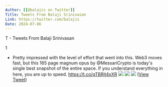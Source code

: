 ```yaml
---
Author: [[@balajis on Twitter]]
Title: Tweets From Balaji Srinivasan
Link: https://twitter.com/balajis
Date: 2024-07-06
---
```

T - Tweets From Balaji Srinivasan

1
- Pretty impressed with the level of effort that went into this. Web3 moves fast, but this 165 page magnum opus by @MessariCrypto is today's single best snapshot of the entire space.
  If you understand everything in here, you are up to speed.
  https://t.co/qTBRjt4xXR 
  ![](https://pbs.twimg.com/media/FGdYhnNVkAQ_5sN.png) 
  ![](https://pbs.twimg.com/media/FGdYj8CVQAE4I1p.jpg) 
  ![](https://pbs.twimg.com/media/FGdYlpOUUAMRGK3.png) ([View Tweet](https://twitter.com/balajis/status/1470244070253477889))
